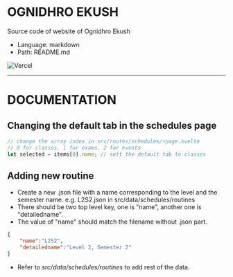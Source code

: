 
# OGNIDHRO EKUSH
Source code of website of Ognidhro Ekush

- Language: markdown
- Path: README.md

![Vercel](https://therealsujitk-vercel-badge.vercel.app/?app=ognidhro21&style=for-the-badge&logo=false)

---
# DOCUMENTATION 

## Changing the default tab in the schedules page

```javascript
// change the array index in src/routes/schedules/+page.svelte
// 0 for classes, 1 for exams, 2 for events
let selected = items[0].name; // sett the default tab to classes

```

## Adding new routine

- Create a new .json file with a name corresponding to the level and the semester name. e.g. L2S2.json in src/data/schedules/routines
- There should be two top level key, one is "name", another one is "detailedname".
- The value of "name" should match the filename without .json part.

```json
{
    "name":"L2S2",
    "detailedname":"Level 2, Semester 2"
}
``` 
- Refer to *src/data/schedules/routines* to add rest of the data.
   